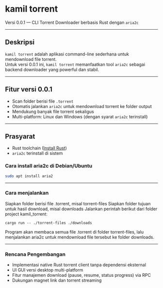 # kamil torrent

Versi 0.0.1 — CLI Torrent Downloader berbasis Rust dengan `aria2c`

---

## Deskripsi

`kamil torrent` adalah aplikasi command-line sederhana untuk mendownload file torrent.  
Untuk versi 0.0.1 ini, `kamil torrent` memanfaatkan tool `aria2c` sebagai backend downloader yang powerful dan stabil.

---

## Fitur versi 0.0.1

- Scan folder berisi file `.torrent`  
- Otomatis jalankan `aria2c` untuk mendownload torrent ke folder output  
- Mendukung banyak file torrent sekaligus  
- Multi-platform: Linux dan Windows (dengan syarat `aria2c` terinstall)

---

## Prasyarat

- Rust toolchain ([Install Rust](https://rustup.rs/))  
- `aria2c` terinstall di sistem

### Cara install aria2c di Debian/Ubuntu

```bash
sudo apt install aria2
```
---
### Cara menjalankan
Siapkan folder berisi file .torrent, misal torrent-files
Siapkan folder tujuan untuk hasil download, misal downloads
Jalankan perintah berikut dari folder project kamil_torrent:
```
cargo run -- ./torrent-files ./downloads
```
Program akan membaca semua file .torrent di folder torrent-files, lalu menjalankan aria2c untuk mendownload file tersebut ke folder downloads.

---
### Rencana Pengembangan
- Implementasi native Rust torrent client tanpa dependensi eksternal
- UI GUI versi desktop multi-platform
- Fitur manajemen download (pause, resume, status progress) via RPC
- Dukungan magnet link dan torrent streaming